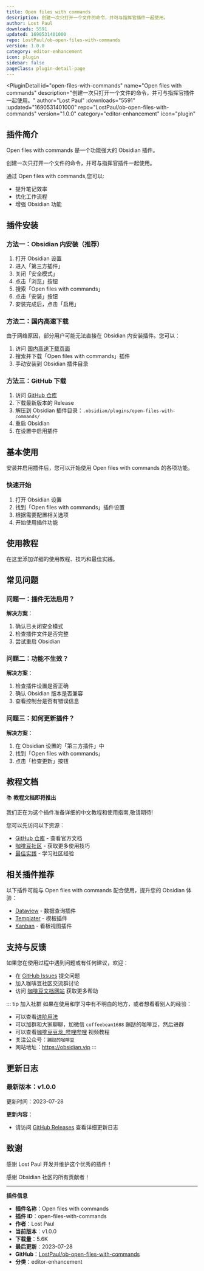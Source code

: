 ```yaml
---
title: Open files with commands
description: 创建一次只打开一个文件的命令，并可与指挥官插件一起使用。
author: Lost Paul
downloads: 5591
updated: 1690531401000
repo: LostPaul/ob-open-files-with-commands
version: 1.0.0
category: editor-enhancement
icon: plugin
sidebar: false
pageClass: plugin-detail-page
---
```


<PluginDetail
  id="open-files-with-commands"
  name="Open files with commands"
  description="创建一次只打开一个文件的命令，并可与指挥官插件一起使用。"
  author="Lost Paul"
  :downloads="5591"
  :updated="1690531401000"
  repo="LostPaul/ob-open-files-with-commands"
  version="1.0.0"
  category="editor-enhancement"
  icon="plugin"
>

<!-- AUTO_GENERATED_START -->
## 插件简介

Open files with commands 是一个功能强大的 Obsidian 插件。

创建一次只打开一个文件的命令，并可与指挥官插件一起使用。

通过 Open files with commands,您可以:

- 提升笔记效率
- 优化工作流程
- 增强 Obsidian 功能

<!-- AUTO_GENERATED_END -->

<!-- AUTO_GENERATED_START -->
## 插件安装

### 方法一：Obsidian 内安装（推荐）

1. 打开 Obsidian 设置
2. 进入「第三方插件」
3. 关闭「安全模式」
4. 点击「浏览」按钮
5. 搜索「Open files with commands」
6. 点击「安装」按钮
7. 安装完成后，点击「启用」

### 方法二：国内高速下载

由于网络原因，部分用户可能无法直接在 Obsidian 内安装插件。您可以：

1. 访问 [国内高速下载页面](/zh/documentation/obsidian-plugins-download.html)
2. 搜索并下载「Open files with commands」插件
3. 手动安装到 Obsidian 插件目录

### 方法三：GitHub 下载

1. 访问 [GitHub 仓库](https://github.com/LostPaul/ob-open-files-with-commands)
2. 下载最新版本的 Release
3. 解压到 Obsidian 插件目录：`.obsidian/plugins/open-files-with-commands/`
4. 重启 Obsidian
5. 在设置中启用插件

## 基本使用

安装并启用插件后，您可以开始使用 Open files with commands 的各项功能。

### 快速开始

1. 打开 Obsidian 设置
2. 找到「Open files with commands」插件设置
3. 根据需要配置相关选项
4. 开始使用插件功能

<!-- AUTO_GENERATED_END -->

<!-- CUSTOM_CONTENT_START:tutorial -->
## 使用教程

在这里添加详细的使用教程、技巧和最佳实践。

<!-- CUSTOM_CONTENT_END:tutorial -->

<!-- SHARED_CONTENT_START -->
## 常见问题

### 问题一：插件无法启用？

**解决方案**：
1. 确认已关闭安全模式
2. 检查插件文件是否完整
3. 尝试重启 Obsidian

### 问题二：功能不生效？

**解决方案**：
1. 检查插件设置是否正确
2. 确认 Obsidian 版本是否兼容
3. 查看控制台是否有错误信息

### 问题三：如何更新插件？

**解决方案**：
1. 在 Obsidian 设置的「第三方插件」中
2. 找到「Open files with commands」
3. 点击「检查更新」按钮

## 教程文档

📚 **教程文档即将推出**

我们正在为这个插件准备详细的中文教程和使用指南,敬请期待!

您可以先访问以下资源：
- [GitHub 仓库](https://github.com/LostPaul/ob-open-files-with-commands) - 查看官方文档
- [咖啡豆社区](/zh/bases/) - 获取更多使用技巧
- [最佳实践](/zh/best-practices/) - 学习社区经验

## 相关插件推荐

以下插件可能与 Open files with commands 配合使用，提升您的 Obsidian 体验：

- [Dataview](/zh/plugins/dataview.html) - 数据查询插件
- [Templater](/zh/plugins/templater-obsidian.html) - 模板插件
- [Kanban](/zh/plugins/obsidian-kanban.html) - 看板视图插件

## 支持与反馈

如果您在使用过程中遇到问题或有任何建议，欢迎：

- 在 [GitHub Issues](https://github.com/LostPaul/ob-open-files-with-commands/issues) 提交问题
- 加入咖啡豆社区交流群讨论
- 访问 [咖啡豆文档网站](https://obsidian.vip) 获取更多帮助

::: tip 加入社群
如果在使用和学习中有不明白的地方，或者想看看别人的经验：
- 可以查看[进阶用法](/zh/advanced)
- 可以加群和大家聊聊，加微信 `coffeebean1688` 蹦跶的咖啡豆，然后进群
- 可以查看[咖啡豆豆龙_哔哩哔哩](https://space.bilibili.com/618777356) 视频教程
- 关注公众号：`蹦跶的咖啡豆`
- 网站地址：https://obsidian.vip
:::
<!-- SHARED_CONTENT_END -->

<!-- AUTO_GENERATED_START -->
## 更新日志

### 最新版本：v1.0.0

更新时间：2023-07-28

**更新内容**：
- 请访问 [GitHub Releases](https://github.com/LostPaul/ob-open-files-with-commands/releases) 查看详细更新日志

## 致谢

感谢 Lost Paul 开发并维护这个优秀的插件！

感谢 Obsidian 社区的所有贡献者！

---

**插件信息**
- **插件名称**：Open files with commands
- **插件 ID**：open-files-with-commands
- **作者**：Lost Paul
- **当前版本**：v1.0.0
- **下载量**：5.6K
- **最后更新**：2023-07-28
- **GitHub**：[LostPaul/ob-open-files-with-commands](https://github.com/LostPaul/ob-open-files-with-commands)
- **分类**：editor-enhancement
<!-- AUTO_GENERATED_END -->

</PluginDetail>

